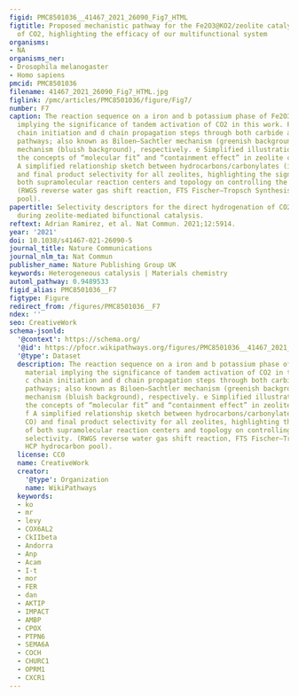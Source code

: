 ```yaml
---
figid: PMC8501036__41467_2021_26090_Fig7_HTML
figtitle: Proposed mechanistic pathway for the Fe2O3@KO2/zeolite catalyzed hydrogenation
  of CO2, highlighting the efficacy of our multifunctional system
organisms:
- NA
organisms_ner:
- Drosophila melanogaster
- Homo sapiens
pmcid: PMC8501036
filename: 41467_2021_26090_Fig7_HTML.jpg
figlink: /pmc/articles/PMC8501036/figure/Fig7/
number: F7
caption: The reaction sequence on a iron and b potassium phase of Fe2O3@KO2 material
  implying the significance of tandem activation of CO2 in this work. FTS-based c
  chain initiation and d chain propagation steps through both carbide and CO-insertion
  pathways; also known as Biloen–Sachtler mechanism (greenish background) and Pichler–Schulz
  mechanism (bluish background), respectively. e Simplified illustration highlighting
  the concepts of “molecular fit” and “containment effect” in zeolite catalysis. f
  A simplified relationship sketch between hydrocarbons/carbonylates (including CO)
  and final product selectivity for all zeolites, highlighting the significance of
  both supramolecular reaction centers and topology on controlling the product selectivity.
  (RWGS reverse water gas shift reaction, FTS Fischer–Tropsch Synthesis, HCP hydrocarbon
  pool).
papertitle: Selectivity descriptors for the direct hydrogenation of CO2 to hydrocarbons
  during zeolite-mediated bifunctional catalysis.
reftext: Adrian Ramirez, et al. Nat Commun. 2021;12:5914.
year: '2021'
doi: 10.1038/s41467-021-26090-5
journal_title: Nature Communications
journal_nlm_ta: Nat Commun
publisher_name: Nature Publishing Group UK
keywords: Heterogeneous catalysis | Materials chemistry
automl_pathway: 0.9489533
figid_alias: PMC8501036__F7
figtype: Figure
redirect_from: /figures/PMC8501036__F7
ndex: ''
seo: CreativeWork
schema-jsonld:
  '@context': https://schema.org/
  '@id': https://pfocr.wikipathways.org/figures/PMC8501036__41467_2021_26090_Fig7_HTML.html
  '@type': Dataset
  description: The reaction sequence on a iron and b potassium phase of Fe2O3@KO2
    material implying the significance of tandem activation of CO2 in this work. FTS-based
    c chain initiation and d chain propagation steps through both carbide and CO-insertion
    pathways; also known as Biloen–Sachtler mechanism (greenish background) and Pichler–Schulz
    mechanism (bluish background), respectively. e Simplified illustration highlighting
    the concepts of “molecular fit” and “containment effect” in zeolite catalysis.
    f A simplified relationship sketch between hydrocarbons/carbonylates (including
    CO) and final product selectivity for all zeolites, highlighting the significance
    of both supramolecular reaction centers and topology on controlling the product
    selectivity. (RWGS reverse water gas shift reaction, FTS Fischer–Tropsch Synthesis,
    HCP hydrocarbon pool).
  license: CC0
  name: CreativeWork
  creator:
    '@type': Organization
    name: WikiPathways
  keywords:
  - ko
  - mr
  - levy
  - COX6AL2
  - CkIIbeta
  - Andorra
  - Anp
  - Acam
  - I-t
  - mor
  - FER
  - dan
  - AKTIP
  - IMPACT
  - AMBP
  - CPOX
  - PTPN6
  - SEMA6A
  - COCH
  - CHURC1
  - OPRM1
  - CXCR1
---
```

